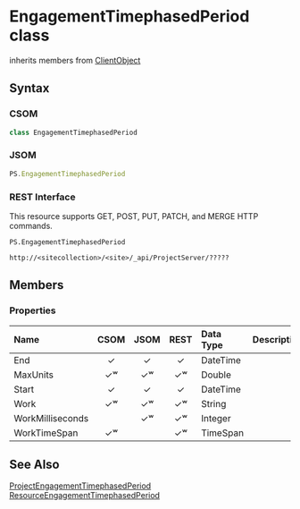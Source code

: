 [comment]: # (Name:EngagementTimephasedPeriod)
[comment]: # (Type:class)
[comment]: # (Status:Incomplete)

# <a name="name"></a>EngagementTimephasedPeriod class

inherits members from [ClientObject](https://msdn.microsoft.com/en-us/library/microsoft.sharepoint.client.clientobject.aspx)<br/>

<a name="description"></a>

## <a name="syntax"></a>Syntax

### CSOM

```C#
class EngagementTimephasedPeriod 
```
### JSOM

```JavaScript
PS.EngagementTimephasedPeriod
```
### REST Interface

This resource supports GET, POST, PUT, PATCH, and MERGE HTTP commands.

```
PS.EngagementTimephasedPeriod

http://<sitecollection>/<site>/_api/ProjectServer/?????
```

## <a name="members"></a>Members

### <a name="properties"></a>Properties

|**Name**|**CSOM**|**JSOM**|**REST**|**Data Type**|**Description**|
|:-----|:-----:|:-----:|:-----:|:-----|:-----|
|<a name="End"></a>End|&#x2713;|&#x2713;|&#x2713;|DateTime||
|<a name="MaxUnits"></a>MaxUnits|&#x2713;&#x02B7;|&#x2713;&#x02B7;|&#x2713;&#x02B7;|Double||
|<a name="Start"></a>Start|&#x2713;|&#x2713;|&#x2713;|DateTime||
|<a name="Work"></a>Work|&#x2713;&#x02B7;|&#x2713;&#x02B7;|&#x2713;&#x02B7;|String||
|<a name="WorkMilliseconds"></a>WorkMilliseconds||&#x2713;&#x02B7;|&#x2713;&#x02B7;|Integer||
|<a name="WorkTimeSpan"></a>WorkTimeSpan|&#x2713;&#x02B7;||&#x2713;&#x02B7;|TimeSpan||

## <a name="seeAlso"></a>See Also

[ProjectEngagementTimephasedPeriod](ProjectEngagementTimephasedPeriod.md)<br/>
[ResourceEngagementTimephasedPeriod](ResourceEngagementTimephasedPeriod.md)<br/>
